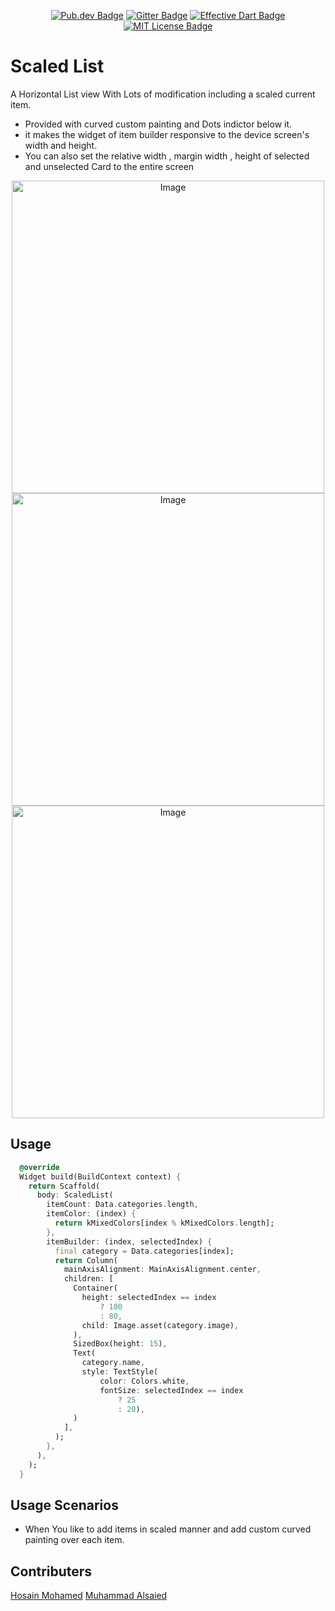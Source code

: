 <p align="center">
	<a href="https://pub.dev/packages/scaled_list"><img src="https://img.shields.io/pub/v/focus_detector.svg" alt="Pub.dev Badge"></a>
	<a href="https://github.com/hosain-mohamed"><img src="https://badges.gitter.im/focus_detector/community.svg" alt="Gitter Badge"></a>
	<a href="https://github.com/tenhobi/effective_dart"><img src="https://img.shields.io/badge/style-effective_dart-40c4ff.svg" alt="Effective Dart Badge"></a>
	<a href="https://opensource.org/licenses/MIT"><img src="https://img.shields.io/badge/license-MIT-purple.svg" alt="MIT License Badge"></a>
</p>

# Scaled List
A Horizontal List view With Lots of modification including a scaled current item.
- Provided with curved custom painting and Dots indictor below it.
- it makes the widget of item builder responsive to the device screen's width and height.
- You can also set the  relative width , margin width , height of selected and unselected Card to the entire screen

<p align="center">
	<img src="https://i.imgur.com/a40bkMu.png" alt="Image" height="500"/>
	<img src="https://i.imgur.com/uB58pWN.png" alt="Image" height="500"/>
	<img src="https://i.imgur.com/H0ObOwf.png" alt="Image" height="500"/>	
	
</p>

## Usage

```dart
  @override
  Widget build(BuildContext context) {
    return Scaffold(
      body: ScaledList(
        itemCount: Data.categories.length,
        itemColor: (index) {
          return kMixedColors[index % kMixedColors.length];
        },
        itemBuilder: (index, selectedIndex) {
          final category = Data.categories[index];
          return Column(
            mainAxisAlignment: MainAxisAlignment.center,
            children: [
              Container(
                height: selectedIndex == index
                    ? 100
                    : 80,
                child: Image.asset(category.image),
              ),
              SizedBox(height: 15),
              Text(
                category.name,
                style: TextStyle(
                    color: Colors.white,
                    fontSize: selectedIndex == index
                        ? 25
                        : 20),
              )
            ],
          );
        },
      ),
    );
  }
  ```
  
## Usage Scenarios
- When You like to add items in scaled manner and add custom curved painting over each item.

## Contributers
<a href="https://github.com/hosain-mohamed"> Hosain Mohamed</a>
<a href="https://github.com/MuhammadAlsaied"> Muhammad Alsaied</a>
